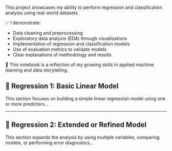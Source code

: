 This project showcases my ability to perform regression and classification analysis using real-world datasets.

✅ I demonstrate:
- Data cleaning and preprocessing
- Exploratory data analysis (EDA) through visualizations
- Implementation of regression and classification models
- Use of evaluation metrics to validate models
- Clear explanations of methodology and results

📌 This notebook is a reflection of my growing skills in applied machine learning and data storytelling.

## 🔁 Regression 1: Basic Linear Model

This section focuses on building a simple linear regression model using one or more predictors...

---

## 🔁 Regression 2: Extended or Refined Model

This section expands the analysis by using multiple variables, comparing models, or performing error diagnostics...

